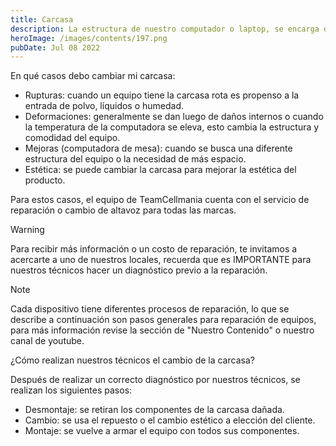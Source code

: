 ```yaml
---
title: Carcasa
description: La estructura de nuestro computador o laptop, se encarga de funciones tanto estéticas como de protección, por lo que es importante tenerla en óptimo estado.
heroImage: /images/contents/197.png
pubDate: Jul 08 2022
---
```


En qué casos debo cambiar mi carcasa:

- Rupturas: cuando un equipo tiene la carcasa rota es propenso a la entrada de polvo, líquidos o humedad.
- Deformaciones: generalmente se dan luego de daños internos o cuando la temperatura de la computadora se eleva, esto cambia la estructura y comodidad del equipo.
- Mejoras (computadora de mesa): cuando se busca una diferente estructura del equipo o la necesidad de más espacio.
- Estética: se puede cambiar la carcasa para mejorar la estética del producto.

Para estos casos, el equipo de TeamCellmania cuenta con el servicio de reparación o cambio de altavoz para todas las marcas.

> [!WARNING]
> Para recibir más información o un costo de reparación, te invitamos a acercarte a uno de nuestros locales, recuerda que es IMPORTANTE para nuestros técnicos hacer un diagnóstico previo a la reparación.

> [!NOTE]
> Cada dispositivo tiene diferentes procesos de reparación, lo que se describe a continuación son pasos generales para reparación de equipos, para más información revise la sección de \"Nuestro Contenido\" o nuestro canal de youtube.

¿Cómo realizan nuestros técnicos el cambio de la carcasa?

Después de realizar un correcto diagnóstico por nuestros técnicos, se realizan los siguientes pasos:

- Desmontaje: se retiran los componentes de la carcasa dañada.
- Cambio: se usa el repuesto o el cambio estético a elección del cliente.
- Montaje: se vuelve a armar el equipo con todos sus componentes.
